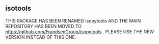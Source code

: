 ## isotools

THIS PACKAGE HAS BEEN RENAMED isopytools AND THE MAIN REPOSITORY HAS BEEN MOVED TO https://github.com/FrandsenGroup/isopytools . PLEASE USE THE NEW VERSION INSTEAD OF THIS ONE.
